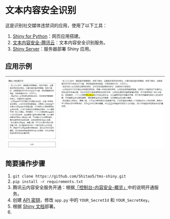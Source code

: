 # 文本内容安全识别

这是识别社交媒体违禁词的应用，使用了以下工具：

1. [Shiny for Python](https://shiny.posit.co/py/)：网页应用搭建。
2. [文本内容安全-腾讯云](https://cloud.tencent.com/product/tms)：文本内容安全识别服务。
3. [Shiny Server](https://posit.co/products/open-source/shinyserver/)：服务器部署 Shiny 应用。

## 应用示例

![应用截图](images/screenshot.png)

## 简要操作步骤

1. `git clone https://github.com/Shitao5/tms-shiny.git`
2. `pip install -r requirements.txt`
3. 腾讯云内容安全服务开通：根据[「控制台-内容安全-概览」](https://console.cloud.tencent.com/cms)中的说明开通服务。
4. 创建 [API 密钥](https://console.cloud.tencent.com/cam/capi)，修改 `app.py` 中的 `YOUR_SecretId` 和 `YOUR_SecretKey`。
5. 根据 [Shiny 文档](https://shiny.posit.co/py/docs/deploy.html#deploy-to-shiny-server-open-source)部署。
6. 